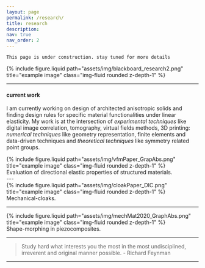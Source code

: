 ```yaml
---
layout: page
permalink: /research/
title: research
description:
nav: true
nav_order: 2
---
```


`This page is under construction. stay tuned for more details`

<div class="row">
    <div class="col-sm mt-3 mt-md-0">
        {% include figure.liquid path="assets/img/blackboard_research2.png" title="example image" class="img-fluid rounded z-depth-1" %}
    </div>
</div>

---

#### current work

I am currently working on design of architected anisotropic solids and finding design rules for specific material functionalities under linear elasticity. My work is at the intersection of _experimental techniques_ like digital image correlation, tomography, virtual fields methods, 3D printing: _numerical techniques_ like geometry representation, finite elements and data-driven techniques and _theoretical techniques_ like symmetry related point groups.

<div class="row">
    <div class="col-sm mt-3 mt-md-0">
        {% include figure.liquid path="assets/img/vfmPaper_GrapAbs.png" title="example image" class="img-fluid rounded z-depth-1" %}
    </div>
</div>
<div class="caption">
    Evaluation of directional elastic properties of structured materials.
</div>
---

<div class="row">
    <div class="col-sm mt-3 mt-md-0">
        {% include figure.liquid path="assets/img/cloakPaper_DIC.png" title="example image" class="img-fluid rounded z-depth-1" %}
    </div>
</div>
<div class="caption">
    Mechanical-cloaks.
</div>

---

<div class="row">
    <div class="col-sm mt-3 mt-md-0">
        {% include figure.liquid path="assets/img/mechMat2020_GraphAbs.png" title="example image" class="img-fluid rounded z-depth-1" %}
    </div>
</div>
<div class="caption">
    Shape-morphing in piezocomposites.
</div>

---

> Study hard what interests you the most in the most undisciplined, irreverent and original manner possible. - Richard Feynman

---
